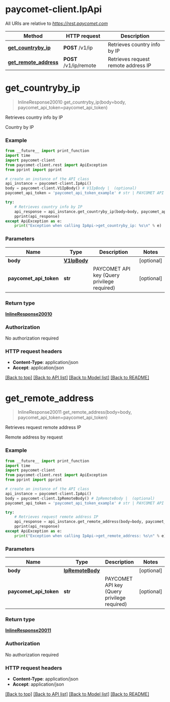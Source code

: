 # paycomet-client.IpApi

All URIs are relative to *https://rest.paycomet.com*

Method | HTTP request | Description
------------- | ------------- | -------------
[**get_countryby_ip**](IpApi.md#get_countryby_ip) | **POST** /v1/ip | Retrieves country info by IP
[**get_remote_address**](IpApi.md#get_remote_address) | **POST** /v1/ip/remote | Retrieves request remote address IP

# **get_countryby_ip**
> InlineResponse20010 get_countryby_ip(body=body, paycomet_api_token=paycomet_api_token)

Retrieves country info by IP

Country by IP

### Example
```python
from __future__ import print_function
import time
import paycomet-client
from paycomet-client.rest import ApiException
from pprint import pprint

# create an instance of the API class
api_instance = paycomet-client.IpApi()
body = paycomet-client.V1IpBody() # V1IpBody |  (optional)
paycomet_api_token = 'paycomet_api_token_example' # str | PAYCOMET API key (Query privilege required) (optional)

try:
    # Retrieves country info by IP
    api_response = api_instance.get_countryby_ip(body=body, paycomet_api_token=paycomet_api_token)
    pprint(api_response)
except ApiException as e:
    print("Exception when calling IpApi->get_countryby_ip: %s\n" % e)
```

### Parameters

Name | Type | Description  | Notes
------------- | ------------- | ------------- | -------------
 **body** | [**V1IpBody**](V1IpBody.md)|  | [optional] 
 **paycomet_api_token** | **str**| PAYCOMET API key (Query privilege required) | [optional] 

### Return type

[**InlineResponse20010**](InlineResponse20010.md)

### Authorization

No authorization required

### HTTP request headers

 - **Content-Type**: application/json
 - **Accept**: application/json

[[Back to top]](#) [[Back to API list]](../README.md#documentation-for-api-endpoints) [[Back to Model list]](../README.md#documentation-for-models) [[Back to README]](../README.md)

# **get_remote_address**
> InlineResponse20011 get_remote_address(body=body, paycomet_api_token=paycomet_api_token)

Retrieves request remote address IP

Remote address by request

### Example
```python
from __future__ import print_function
import time
import paycomet-client
from paycomet-client.rest import ApiException
from pprint import pprint

# create an instance of the API class
api_instance = paycomet-client.IpApi()
body = paycomet-client.IpRemoteBody() # IpRemoteBody |  (optional)
paycomet_api_token = 'paycomet_api_token_example' # str | PAYCOMET API key (Query privilege required) (optional)

try:
    # Retrieves request remote address IP
    api_response = api_instance.get_remote_address(body=body, paycomet_api_token=paycomet_api_token)
    pprint(api_response)
except ApiException as e:
    print("Exception when calling IpApi->get_remote_address: %s\n" % e)
```

### Parameters

Name | Type | Description  | Notes
------------- | ------------- | ------------- | -------------
 **body** | [**IpRemoteBody**](IpRemoteBody.md)|  | [optional] 
 **paycomet_api_token** | **str**| PAYCOMET API key (Query privilege required) | [optional] 

### Return type

[**InlineResponse20011**](InlineResponse20011.md)

### Authorization

No authorization required

### HTTP request headers

 - **Content-Type**: application/json
 - **Accept**: application/json

[[Back to top]](#) [[Back to API list]](../README.md#documentation-for-api-endpoints) [[Back to Model list]](../README.md#documentation-for-models) [[Back to README]](../README.md)

